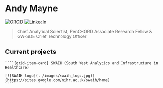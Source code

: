 # Andy Mayne

[![ORCID](https://img.shields.io/badge/ORCID-0000--0003--1263--2286-brightgreen)](https://orcid.org/0000-0003-1263-2286) [![LinkedIn](https://img.shields.io/badge/LinkedIn-Andy_Mayne-0A66C2)](https://www.linkedin.com/in/andy-mayne/)

> Chief Analytical Scientist, PenCHORD Associate Research Fellow & GW-SDE Chief Technology Officer

## Current projects

`````{grid} 2
````{grid-item-card} SWAIH (South West Analytics and Infrastructure in Healthcare)

[![SWAIH logo](../images/swaih_logo.jpg)](https://sites.google.com/nihr.ac.uk/swaih/home)
````
`````